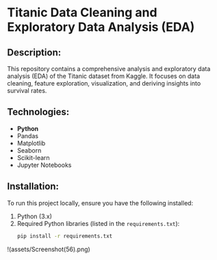 # Titanic Data Cleaning and Exploratory Data Analysis (EDA)

## Description:  
This repository contains a comprehensive analysis and exploratory data analysis (EDA) of the Titanic dataset from Kaggle. It focuses on data cleaning, feature exploration, visualization, and deriving insights into survival rates.

## Technologies:  
- **Python**  
- Pandas  
- Matplotlib  
- Seaborn  
- Scikit-learn  
- Jupyter Notebooks  

## Installation:  
To run this project locally, ensure you have the following installed:

1. Python (3.x)
2. Required Python libraries (listed in the `requirements.txt`):
   ```bash
   pip install -r requirements.txt

!(assets/Screenshot(56).png)

